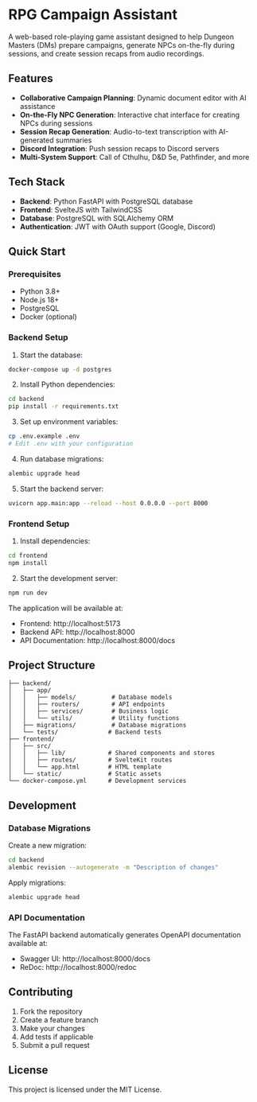 # RPG Campaign Assistant

A web-based role-playing game assistant designed to help Dungeon Masters (DMs) prepare campaigns, generate NPCs on-the-fly during sessions, and create session recaps from audio recordings.

## Features

- **Collaborative Campaign Planning**: Dynamic document editor with AI assistance
- **On-the-Fly NPC Generation**: Interactive chat interface for creating NPCs during sessions
- **Session Recap Generation**: Audio-to-text transcription with AI-generated summaries
- **Discord Integration**: Push session recaps to Discord servers
- **Multi-System Support**: Call of Cthulhu, D&D 5e, Pathfinder, and more

## Tech Stack

- **Backend**: Python FastAPI with PostgreSQL database
- **Frontend**: SvelteJS with TailwindCSS
- **Database**: PostgreSQL with SQLAlchemy ORM
- **Authentication**: JWT with OAuth support (Google, Discord)

## Quick Start

### Prerequisites

- Python 3.8+
- Node.js 18+
- PostgreSQL
- Docker (optional)

### Backend Setup

1. Start the database:
```bash
docker-compose up -d postgres
```

2. Install Python dependencies:
```bash
cd backend
pip install -r requirements.txt
```

3. Set up environment variables:
```bash
cp .env.example .env
# Edit .env with your configuration
```

4. Run database migrations:
```bash
alembic upgrade head
```

5. Start the backend server:
```bash
uvicorn app.main:app --reload --host 0.0.0.0 --port 8000
```

### Frontend Setup

1. Install dependencies:
```bash
cd frontend
npm install
```

2. Start the development server:
```bash
npm run dev
```

The application will be available at:
- Frontend: http://localhost:5173
- Backend API: http://localhost:8000
- API Documentation: http://localhost:8000/docs

## Project Structure

```
├── backend/
│   ├── app/
│   │   ├── models/          # Database models
│   │   ├── routers/         # API endpoints
│   │   ├── services/        # Business logic
│   │   └── utils/           # Utility functions
│   ├── migrations/          # Database migrations
│   └── tests/              # Backend tests
├── frontend/
│   ├── src/
│   │   ├── lib/            # Shared components and stores
│   │   ├── routes/         # SvelteKit routes
│   │   └── app.html        # HTML template
│   └── static/             # Static assets
└── docker-compose.yml      # Development services
```

## Development

### Database Migrations

Create a new migration:
```bash
cd backend
alembic revision --autogenerate -m "Description of changes"
```

Apply migrations:
```bash
alembic upgrade head
```

### API Documentation

The FastAPI backend automatically generates OpenAPI documentation available at:
- Swagger UI: http://localhost:8000/docs
- ReDoc: http://localhost:8000/redoc

## Contributing

1. Fork the repository
2. Create a feature branch
3. Make your changes
4. Add tests if applicable
5. Submit a pull request

## License

This project is licensed under the MIT License.